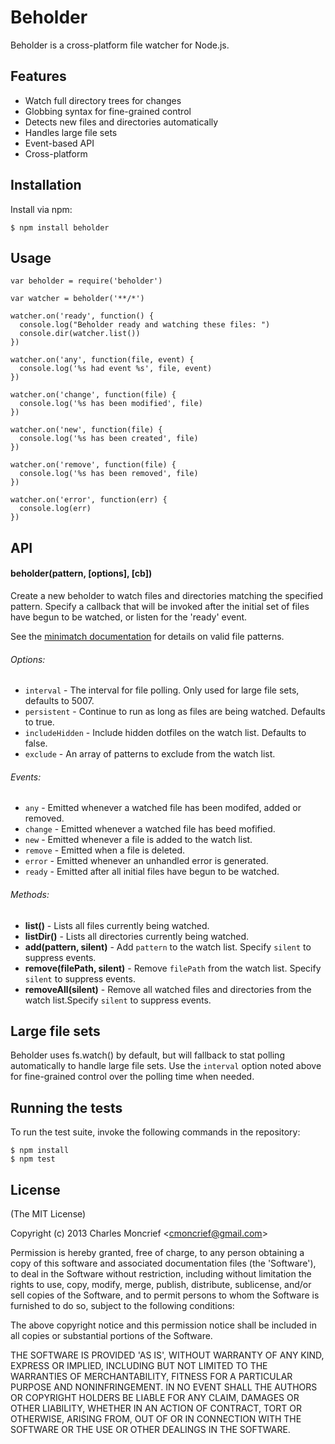 # Beholder

Beholder is a cross-platform file watcher for Node.js.

## Features

* Watch full directory trees for changes
* Globbing syntax for fine-grained control
* Detects new files and directories automatically 
* Handles large file sets
* Event-based API
* Cross-platform

## Installation

Install via npm:

    $ npm install beholder

## Usage

    var beholder = require('beholder')

    var watcher = beholder('**/*')

    watcher.on('ready', function() {
      console.log("Beholder ready and watching these files: ")
      console.dir(watcher.list())
    })

    watcher.on('any', function(file, event) {
      console.log('%s had event %s', file, event)
    })

    watcher.on('change', function(file) {
      console.log('%s has been modified', file)
    })

    watcher.on('new', function(file) {
      console.log('%s has been created', file)
    })

    watcher.on('remove', function(file) {
      console.log('%s has been removed', file)
    })

    watcher.on('error', function(err) {
      console.log(err)
    })

## API

#### beholder(pattern, [options], [cb])

Create a new beholder to watch files and directories matching the specified pattern. Specify a
callback that will be invoked after the initial set of files have begun to be watched,
or listen for the 'ready' event.

See the [minimatch documentation](https://github.com/isaacs/minimatch) for details on valid file patterns.

###### Options:

* `interval` - The interval for file polling. Only used for large file sets, defaults to 5007.
* `persistent` - Continue to run as long as files are being watched. Defaults to true.
* `includeHidden` - Include hidden dotfiles on the watch list. Defaults to false.
* `exclude` - An array of patterns to exclude from the watch list.

###### Events:

* `any` - Emitted whenever a watched file has been modifed, added or removed.
* `change` - Emitted whenever a watched file has beed mofified.
* `new` - Emitted whenever a file is added to the watch list.
* `remove` - Emitted when a file is deleted.
* `error` - Emitted whenever an unhandled error is generated.
* `ready` - Emitted after all initial files have begun to be watched.

###### Methods:

* __list()__ - Lists all files currently being watched.
* __listDir()__ - Lists all directories currently being watched.
* __add(pattern, silent)__ - Add `pattern` to the watch list. Specify `silent` to suppress events.
* __remove(filePath, silent)__ - Remove `filePath` from the watch list. Specify `silent` to suppress events.
* __removeAll(silent)__ - Remove all watched files and directories from the watch list.Specify `silent` to suppress events.

## Large file sets

Beholder uses fs.watch() by default, but will fallback to stat polling automatically to handle
large file sets. Use the `interval` option noted above for fine-grained control over the
polling time when needed.

## Running the tests

To run the test suite, invoke the following commands in the repository:

    $ npm install
    $ npm test

## License

(The MIT License)

Copyright (c) 2013 Charles Moncrief <<cmoncrief@gmail.com>>

Permission is hereby granted, free of charge, to any person obtaining
a copy of this software and associated documentation files (the
'Software'), to deal in the Software without restriction, including
without limitation the rights to use, copy, modify, merge, publish,
distribute, sublicense, and/or sell copies of the Software, and to
permit persons to whom the Software is furnished to do so, subject to
the following conditions:

The above copyright notice and this permission notice shall be
included in all copies or substantial portions of the Software.

THE SOFTWARE IS PROVIDED 'AS IS', WITHOUT WARRANTY OF ANY KIND,
EXPRESS OR IMPLIED, INCLUDING BUT NOT LIMITED TO THE WARRANTIES OF
MERCHANTABILITY, FITNESS FOR A PARTICULAR PURPOSE AND NONINFRINGEMENT.
IN NO EVENT SHALL THE AUTHORS OR COPYRIGHT HOLDERS BE LIABLE FOR ANY
CLAIM, DAMAGES OR OTHER LIABILITY, WHETHER IN AN ACTION OF CONTRACT,
TORT OR OTHERWISE, ARISING FROM, OUT OF OR IN CONNECTION WITH THE
SOFTWARE OR THE USE OR OTHER DEALINGS IN THE SOFTWARE.